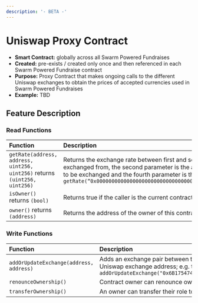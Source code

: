 ```yaml
---
description: '- BETA -'
---
```


# Uniswap Proxy Contract

* **Smart Contract:** globally across all Swarm Powered Fundraises
* **Created:** pre-exists / created only once  and then referenced in each Swarm Powered Fundraise contract
* **Purpose:** Proxy Contract that makes ongoing calls to the different Uniswap exchanges to obtain the prices of accepted currencies used in Swarm Powered Fundraises
* **Example:** TBD

## Feature Description

### Read Functions

| Function | Description |
| :--- | :--- |
| `getRate(address, address, uint256, uint256)` returns `(uint256, uint256)` | Returns the exchange rate between first and second address. The first parameter is the token address of the currency to be exchanged from, the second parameter is the address of the currency to be exchanged to, the third parameter is the value in Wei to be exchanged and the fourth parameter is the decimal places; e.g. to get the rate of 1 ETH in DAI `getRate(“0x0000000000000000000000000000000000000000”,”0x2a1530C4C41db0B0b2bB646CB5Eb1A67b7158667”,1000000000000000000,0)` |
| `isOwner()` returns `(bool)` | Returns true if the caller is the current contract owner address of this contract |
| `owner()` returns `(address)` | Returns the address of the owner of this contract |

### Write Functions

| Function | Description |
| :--- | :--- |
| `addOrUpdateExchange(address, address)` | Adds an exchange pair between two currencies to the proxy. The first parameter is the token address and the second parameter is the Uniswap exchange address; e.g. to set up DAI stable coin the following should be called `addOrUpdateExchange("0x6B175474E89094C44Da98b954EedeAC495271d0F&#x201D;,&#x201D;0x6B175474E89094C44Da98b954EedeAC495271d0F")` |
| `renounceOwnership()` | Contract owner can renounce ownership of this contract. |
| `transferOwnership()` | An owner can transfer their role to a new address or to a multisig wallet |

